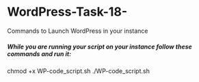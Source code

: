 # WordPress-Task-18-
Commands to Launch WordPress in your instance

<h5>While you are running your script on your instance follow these commands and run it:</h5>

<h7>chmod +x WP-code_script.sh</h7>
<h7>./WP-code_script.sh</h7>
